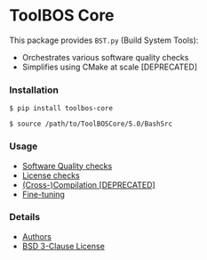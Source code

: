 # ToolBOS Core

This package provides `BST.py` (Build System Tools):
* Orchestrates various software quality checks
* Simplifies using CMake at scale [DEPRECATED]


### Installation

    $ pip install toolbos-core
    
    $ source /path/to/ToolBOSCore/5.0/BashSrc

### Usage

* [Software Quality checks](doc/ToolBOSCore/Concepts/QualityGuidelines.md)
* [License checks](doc/ToolBOSCore/HowTo/LicenseChecks.md)
* [(Cross-)Compilation [DEPRECATED]](doc/ToolBOSCore/Tools/BuildSystemTools/BuildSystemTools.md)
* [Fine-tuning](doc/ToolBOSCore/Concepts/ToolBOSConf.md)

### Details

* [Authors](AUTHORS.md)
* [BSD 3-Clause License](LICENSE)

